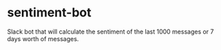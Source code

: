 # sentiment-bot
Slack bot that will calculate the sentiment of the last 1000 messages or 7 days worth of messages.
